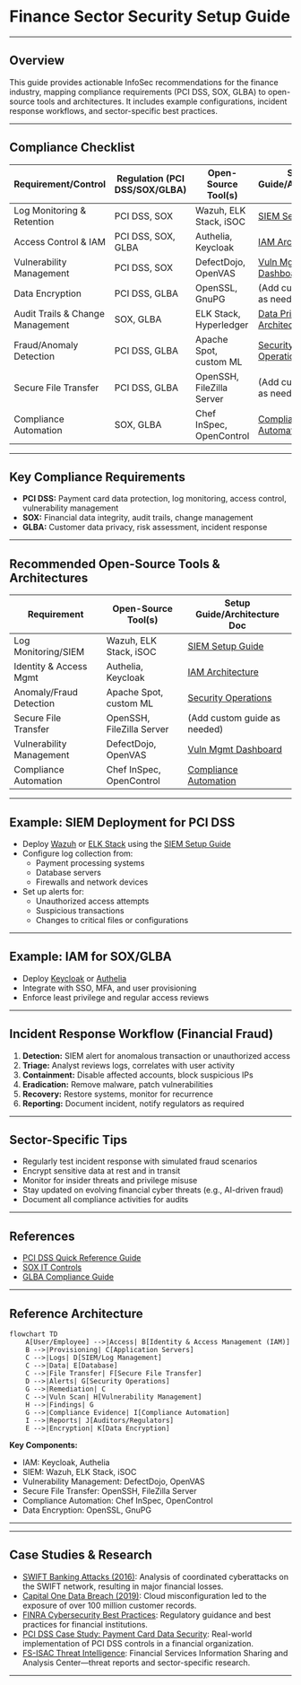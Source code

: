 # Finance Sector Security Setup Guide

---

## Overview
This guide provides actionable InfoSec recommendations for the finance industry, mapping compliance requirements (PCI DSS, SOX, GLBA) to open-source tools and architectures. It includes example configurations, incident response workflows, and sector-specific best practices.

---

## Compliance Checklist
| Requirement/Control                | Regulation (PCI DSS/SOX/GLBA) | Open-Source Tool(s)         | Setup Guide/Architecture Doc                |
|------------------------------------|-------------------------------|-----------------------------|---------------------------------------------|
| Log Monitoring & Retention         | PCI DSS, SOX                  | Wazuh, ELK Stack, iSOC      | [SIEM Setup Guide](../setup_guides/open_source_siem.md)     |
| Access Control & IAM               | PCI DSS, SOX, GLBA            | Authelia, Keycloak          | [IAM Architecture](../architecture/iam.md)  |
| Vulnerability Management           | PCI DSS, SOX                  | DefectDojo, OpenVAS         | [Vuln Mgmt Dashboard](../setup_guides/vuln_management_dashboard.md) |
| Data Encryption                    | PCI DSS, GLBA                 | OpenSSL, GnuPG              | (Add custom guide as needed)                |
| Audit Trails & Change Management   | SOX, GLBA                     | ELK Stack, Hyperledger      | [Data Privacy Architecture](../architecture/data_privacy.md) |
| Fraud/Anomaly Detection            | PCI DSS, GLBA                 | Apache Spot, custom ML      | [Security Operations](../architecture/security_operations.md) |
| Secure File Transfer               | PCI DSS, GLBA                 | OpenSSH, FileZilla Server   | (Add custom guide as needed)                |
| Compliance Automation              | SOX, GLBA                     | Chef InSpec, OpenControl    | [Compliance Automation](../setup_guides/compliance_automation.md) |

---

## Key Compliance Requirements
- **PCI DSS:** Payment card data protection, log monitoring, access control, vulnerability management
- **SOX:** Financial data integrity, audit trails, change management
- **GLBA:** Customer data privacy, risk assessment, incident response

---

## Recommended Open-Source Tools & Architectures
| Requirement                | Open-Source Tool(s)         | Setup Guide/Architecture Doc                |
|----------------------------|-----------------------------|---------------------------------------------|
| Log Monitoring/SIEM        | Wazuh, ELK Stack, iSOC      | [SIEM Setup Guide](open_source_siem.md)     |
| Identity & Access Mgmt     | Authelia, Keycloak          | [IAM Architecture](../architecture/iam.md)  |
| Anomaly/Fraud Detection    | Apache Spot, custom ML      | [Security Operations](../architecture/security_operations.md) |
| Secure File Transfer       | OpenSSH, FileZilla Server   | (Add custom guide as needed)                |
| Vulnerability Management   | DefectDojo, OpenVAS         | [Vuln Mgmt Dashboard](vuln_management_dashboard.md) |
| Compliance Automation      | Chef InSpec, OpenControl    | [Compliance Automation](compliance_automation.md) |

---

## Example: SIEM Deployment for PCI DSS
- Deploy [Wazuh](https://documentation.wazuh.com/) or [ELK Stack](https://www.elastic.co/what-is/elk-stack) using the [SIEM Setup Guide](open_source_siem.md)
- Configure log collection from:
  - Payment processing systems
  - Database servers
  - Firewalls and network devices
- Set up alerts for:
  - Unauthorized access attempts
  - Suspicious transactions
  - Changes to critical files or configurations

---

## Example: IAM for SOX/GLBA
- Deploy [Keycloak](https://www.keycloak.org/) or [Authelia](https://www.authelia.com/)
- Integrate with SSO, MFA, and user provisioning
- Enforce least privilege and regular access reviews

---

## Incident Response Workflow (Financial Fraud)
1. **Detection:** SIEM alert for anomalous transaction or unauthorized access
2. **Triage:** Analyst reviews logs, correlates with user activity
3. **Containment:** Disable affected accounts, block suspicious IPs
4. **Eradication:** Remove malware, patch vulnerabilities
5. **Recovery:** Restore systems, monitor for recurrence
6. **Reporting:** Document incident, notify regulators as required

---

## Sector-Specific Tips
- Regularly test incident response with simulated fraud scenarios
- Encrypt sensitive data at rest and in transit
- Monitor for insider threats and privilege misuse
- Stay updated on evolving financial cyber threats (e.g., AI-driven fraud)
- Document all compliance activities for audits

---

## References
- [PCI DSS Quick Reference Guide](https://www.pcisecuritystandards.org/documents/PCI_DSS-QRG-v4_0.pdf)
- [SOX IT Controls](https://www.sarbanes-oxley-101.com/sarbanes-oxley-404.htm)
- [GLBA Compliance Guide](https://www.ftc.gov/business-guidance/resources/financial-institutions-customer-information-complying-safeguards-rule) 

---

## Reference Architecture

```mermaid
flowchart TD
    A[User/Employee] -->|Access| B[Identity & Access Management (IAM)]
    B -->|Provisioning| C[Application Servers]
    C -->|Logs| D[SIEM/Log Management]
    C -->|Data| E[Database]
    C -->|File Transfer| F[Secure File Transfer]
    D -->|Alerts| G[Security Operations]
    G -->|Remediation| C
    C -->|Vuln Scan| H[Vulnerability Management]
    H -->|Findings| G
    G -->|Compliance Evidence| I[Compliance Automation]
    I -->|Reports| J[Auditors/Regulators]
    E -->|Encryption| K[Data Encryption]
```

**Key Components:**
- IAM: Keycloak, Authelia
- SIEM: Wazuh, ELK Stack, iSOC
- Vulnerability Management: DefectDojo, OpenVAS
- Secure File Transfer: OpenSSH, FileZilla Server
- Compliance Automation: Chef InSpec, OpenControl
- Data Encryption: OpenSSL, GnuPG

--- 

---

## Case Studies & Research

- [SWIFT Banking Attacks (2016)](https://www.fireeye.com/blog/threat-research/2016/05/banking-on-swift.html): Analysis of coordinated cyberattacks on the SWIFT network, resulting in major financial losses.
- [Capital One Data Breach (2019)](https://www.csoonline.com/article/3441220/the-capital-one-data-breach-everything-you-need-to-know.html): Cloud misconfiguration led to the exposure of over 100 million customer records.
- [FINRA Cybersecurity Best Practices](https://www.finra.org/rules-guidance/key-topics/cybersecurity): Regulatory guidance and best practices for financial institutions.
- [PCI DSS Case Study: Payment Card Data Security](https://www.pcisecuritystandards.org/pdfs/PCI_DSS_Case_Study.pdf): Real-world implementation of PCI DSS controls in a financial organization.
- [FS-ISAC Threat Intelligence](https://www.fsisac.com/): Financial Services Information Sharing and Analysis Center—threat reports and sector-specific research.

--- 